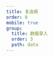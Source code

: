 ```yaml
---
title: 复选框
order: 0
mobile: true
group:
  title: 数据录入
  order: 3
  path: data
---
```


<code src="../demo/Checkbox.jsx"></code>
<API src="../src/Checkbox.tsx"></API>
